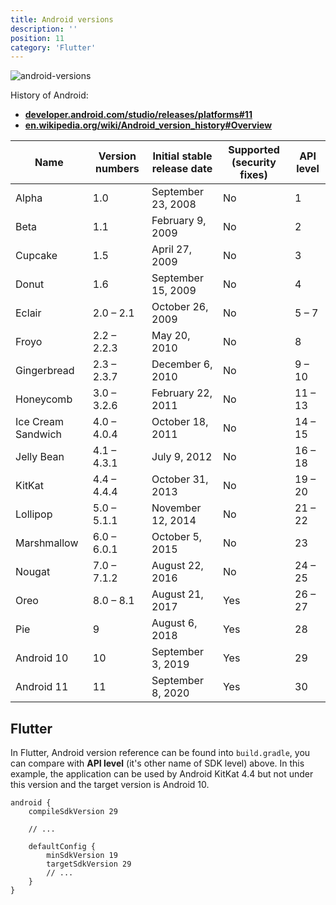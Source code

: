 ```yaml
---
title: Android versions
description: ''
position: 11
category: 'Flutter'
---
```


![android-versions](/documentation/flutter/android-feat.jpg)

History of Android:

- [**developer.android.com/studio/releases/platforms#11**](https://developer.android.com/studio/releases/platforms#11)
- [**en.wikipedia.org/wiki/Android_version_history#Overview**](https://en.wikipedia.org/wiki/Android_version_history#Overview)

| Name | Version numbers | Initial stable release date | Supported (security fixes) | API level |
|------|-----------------|-----------------------------|----------------------------|-----------|
| Alpha | 1.0 | September 23, 2008 | No | 1 |
| Beta | 1.1 | February 9, 2009 | No | 2 |
| Cupcake | 1.5 | April 27, 2009 | No | 3 |
| Donut | 1.6 | September 15, 2009 | No | 4 |
| Eclair | 2.0 – 2.1 | October 26, 2009 | No | 5 – 7 |
| Froyo | 2.2 – 2.2.3 | May 20, 2010 | No | 8 |
| Gingerbread | 2.3 – 2.3.7 | December 6, 2010 | No | 9 – 10 |
| Honeycomb | 3.0 – 3.2.6 | February 22, 2011 | No | 11 – 13 |
| Ice Cream Sandwich | 4.0 – 4.0.4 | October 18, 2011 | No | 14 – 15 |
| Jelly Bean |4.1 – 4.3.1 | July 9, 2012 | No | 16 – 18 |
| KitKat | 4.4 – 4.4.4 | October 31, 2013 | No | 19 – 20 |
| Lollipop | 5.0 – 5.1.1 | November 12, 2014 | No | 21 – 22 |
| Marshmallow | 6.0 – 6.0.1 | October 5, 2015 | No | 23 |
| Nougat | 7.0 – 7.1.2 | August 22, 2016 | No | 24 – 25 |
| Oreo | 8.0 – 8.1 | August 21, 2017 | Yes | 26 – 27 |
| Pie | 9 | August 6, 2018 | Yes | 28 |
| Android 10 | 10 | September 3, 2019 | Yes | 29 |
| Android 11 | 11 | September 8, 2020 | Yes | 30 |

## Flutter

In Flutter, Android version reference can be found into `build.gradle`, you can compare with **API level** (it's other name of SDK level) above. In this example, the application can be used by Android KitKat 4.4 but not under this version and the target version is Android 10.

```groovy[android/app/build.gradle]
android {
    compileSdkVersion 29

    // ...

    defaultConfig {
        minSdkVersion 19
        targetSdkVersion 29
        // ...
    }
}
```
